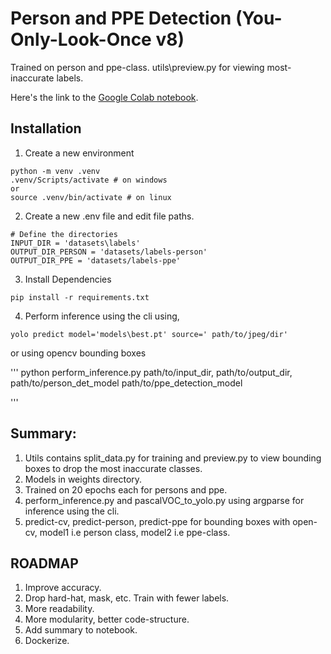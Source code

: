 
# Person and PPE Detection (You-Only-Look-Once v8)
Trained on person and ppe-class. utils\preview.py for viewing most-inaccurate labels. 

Here's the link to the [Google Colab notebook](https://colab.research.google.com/drive/1Wrp33aq26xWiuC8pJQwP4IQxoXzcmoee?usp=sharing).

 ## Installation

 1. Create a new environment

```
python -m venv .venv
.venv/Scripts/activate # on windows
or
source .venv/bin/activate # on linux
```
2. Create a new .env file and edit file paths.

```
# Define the directories
INPUT_DIR = 'datasets\labels'
OUTPUT_DIR_PERSON = 'datasets/labels-person' 
OUTPUT_DIR_PPE = 'datasets/labels-ppe'
```

3. Install Dependencies

```
pip install -r requirements.txt
```

4. Perform inference using the cli using,

```
yolo predict model='models\best.pt' source=' path/to/jpeg/dir'
```
or using opencv bounding boxes

'''
python perform_inference.py path/to/input_dir, path/to/output_dir, path/to/person_det_model path/to/ppe_detection_model

'''

## Summary: 

1. Utils contains split_data.py for training and preview.py to view bounding boxes to drop the most inaccurate classes.
2. Models in weights directory. 
3. Trained on 20 epochs each for persons and ppe. 
4. perform_inference.py and pascalVOC_to_yolo.py using argparse for inference using the cli.
5. predict-cv, predict-person, predict-ppe for bounding boxes with open-cv, model1 i.e person class, model2 i.e ppe-class.


## ROADMAP

1. Improve accuracy.
2. Drop hard-hat, mask, etc. Train with fewer labels.
3. More readability.
4. More modularity, better code-structure.
5. Add summary to notebook.  
6. Dockerize.